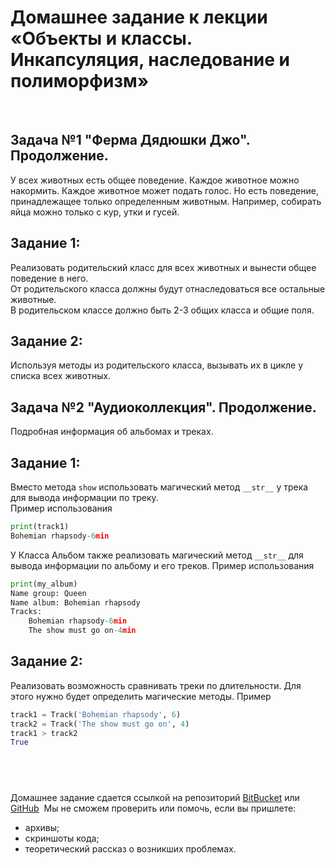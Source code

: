 # Домашнее задание к лекции «Объекты и классы. Инкапсуляция, наследование и полиморфизм»
​
## Задача №1 "Ферма Дядюшки Джо". Продолжение.
У всех животных есть общее поведение. Каждое животное можно накормить. Каждое животное может подать голос.
Но есть поведение, принадлежащее только определенным животным. Например, собирать яйца можно только с кур, утки и гусей.  

## Задание 1:
Реализовать родительский класс для всех животных и вынести общее поведение в него.  
От родительского класса должны будут отнаследоваться все остальные животные.  
В родительском классе должно быть 2-3 общих класса и общие поля.

## Задание 2:
Используя методы из родительского класса, вызывать их в цикле у списка всех животных.

## Задача №2 "Аудиоколлекция". Продолжение.
Подробная информация об альбомах и треках.  

## Задание 1:
Вместо метода ```show``` использовать магический метод ```__str__``` у трека для вывода информации по треку.  
Пример использования
```python
print(track1)
Bohemian rhapsody-6min
```
У Класса Альбом также реализовать магический метод ```__str__``` для вывода информации по альбому и его треков.
Пример использования
```python
print(my_album)
Name group: Queen
Name album: Bohemian rhapsody
Tracks:
	Bohemian rhapsody-6min
	The show must go on-4min
```

## Задание 2:
Реализовать возможность сравнивать треки по длительности. Для этого нужно будет определить магические методы.
Пример
```python
track1 = Track('Bohemian rhapsody', 6)
track2 = Track('The show must go on', 4)
track1 > track2
True
```

​
---
Домашнее задание сдается ссылкой на репозиторий [BitBucket](https://bitbucket.org/) или [GitHub](https://github.com/)
​
Мы не сможем проверить или помочь, если вы пришлете:
* архивы;
* скриншоты кода;
* теоретический рассказ о возникших проблемах.
